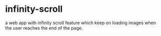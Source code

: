 # infinity-scroll
 a web app with infinity scroll feature which keep on loading images when the user reaches the end of the page.
